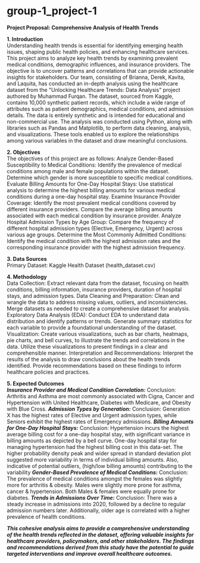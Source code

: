 # group-1_project-1
**Project Proposal: Comprehensive Analysis of Health Trends**

**1. Introduction**  
Understanding health trends is essential for identifying emerging health issues, shaping public health policies, and enhancing healthcare services. This project aims to analyze key health trends by examining prevalent medical conditions, demographic influences, and insurance providers. The objective is to uncover patterns and correlations that can provide actionable insights for stakeholders.
Our team, consisting of Brianna, Derek, Kavita, and Laquita, has conducted an in-depth analysis using the healthcare dataset from the "Unlocking Healthcare Trends: Data Analysis" project authored by Muhammad Furqan. The dataset, sourced from Kaggle, contains 10,000 synthetic patient records, which include a wide range of attributes such as patient demographics, medical conditions, and admission details. The data is entirely synthetic and is intended for educational and non-commercial use.
The analysis was conducted using Python, along with libraries such as Pandas and Matplotlib, to perform data cleaning, analysis, and visualizations. These tools enabled us to explore the relationships among various variables in the dataset and draw meaningful conclusions.

**2. Objectives**  
The objectives of this project are as follows:
Analyze Gender-Based Susceptibility to Medical Conditions:
Identify the prevalence of medical conditions among male and female populations within the dataset.
Determine which gender is more susceptible to specific medical conditions.
Evaluate Billing Amounts for One-Day Hospital Stays:
Use statistical analysis to determine the highest billing amounts for various medical conditions during a one-day hospital stay.
Examine Insurance Provider Coverage:
Identify the most prevalent medical conditions covered by different insurance providers.
Compare the average billing amounts associated with each medical condition by insurance provider.
Analyze Hospital Admission Types by Age Group:
Compare the frequency of different hospital admission types (Elective, Emergency, Urgent) across various age groups.
Determine the Most Commonly Admitted Conditions:
Identify the medical condition with the highest admission rates and the corresponding insurance provider with the highest admission frequency.

**3. Data Sources**  
Primary Dataset: Kaggle Health Dataset (health_dataset.csv)

**4. Methodology**  
Data Collection:
Extract relevant data from the dataset, focusing on health conditions, billing information, insurance providers, duration of hospital stays, and admission types.
Data Cleaning and Preparation:
Clean and wrangle the data to address missing values, outliers, and inconsistencies.
Merge datasets as needed to create a comprehensive dataset for analysis.
Exploratory Data Analysis (EDA):
Conduct EDA to understand data distribution and identify patterns or trends.
Generate summary statistics for each variable to provide a foundational understanding of the dataset.
Visualization:
Create various visualizations, such as bar charts, heatmaps, pie charts, and bell curves, to illustrate the trends and correlations in the data.
Utilize these visualizations to present findings in a clear and comprehensible manner.
Interpretation and Recommendations:
Interpret the results of the analysis to draw conclusions about the health trends identified.
Provide recommendations based on these findings to inform healthcare policies and practices.

**5. Expected Outcomes**  
***Insurance Provider and Medical Condition Correlation:***
Conclusion: Arthritis and Asthma are most commonly associated with Cigna, Cancer and Hypertension with United Healthcare, Diabetes with Medicare, and Obesity with Blue Cross.
***Admission Types by Generation:***
Conclusion: Generation X has the highest rates of Elective and Urgent admission types, while Seniors exhibit the highest rates of Emergency admissions.
***Billing Amounts for One-Day Hospital Stays:***
Conclusion: Hypertension incurs the highest average billing cost for a one-day hospital stay, with significant variance in billing amounts as depicted by a bell curve. One-day hospital stay for managing hypertension had the highest billing cost in this data-set.
The higher probability density peak and wider spread in standard deviation plot suggested more variability in terms of individual billing amounts. Also, indicative of potential outliers, (high/low billing amounts) contributing to the variability
***Gender-Based Prevalence of Medical Conditions:***
Conclusion: The prevalence of medical conditions amongst the females was slightly more for arthritis & obesity. Males were slightly more prone for asthma, cancer & hypertension. Both Males & females were equally prone for diabetes.
***Trends in Admissions Over Time:***
Conclusion: There was a steady increase in admissions into 2020, followed by a decline to regular admission numbers later. Additionally, older age is correlated with a higher prevalence of health conditions.  

***This cohesive analysis aims to provide a comprehensive understanding of the health trends reflected in the dataset, offering valuable insights for healthcare providers, policymakers, and other stakeholders. The findings and recommendations derived from this study have the potential to guide targeted interventions and improve overall healthcare outcomes.***
